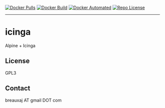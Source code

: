 [![Docker Pulls](https://img.shields.io/docker/pulls/breauxaj/icinga.svg)](https://hub.docker.com/r/breauxaj/icinga)
[![Docker Build](https://img.shields.io/docker/cloud/build/breauxaj/icinga.svg)](https://hub.docker.com/r/breauxaj/icinga)
[![Docker Automated](https://img.shields.io/docker/cloud/automated/breauxaj/icinga.svg)](https://hub.docker.com/r/breauxaj/icinga)
[![Repo License](https://img.shields.io/github/license/breauxaj/docker-icinga.svg)](https://github.com/breauxaj/docker-icinga)

---

# icinga

Alpine + Icinga

License
-------
GPL3

Contact
-------
breauxaj AT gmail DOT com
